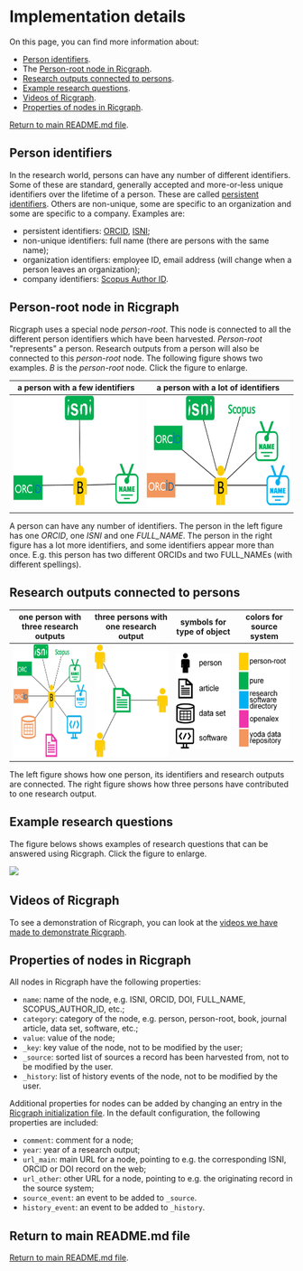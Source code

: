 # Implementation details

On this page, you can find more information about:
* [Person identifiers](#person-identifiers).
* The [Person-root node in Ricgraph](#person-root-node-in-ricgraph).
* [Research outputs connected to persons](#research-outputs-connected-to-persons).
* [Example research questions](#example-research-questions).
* [Videos of Ricgraph](#videos-of-ricgraph).
* [Properties of nodes in Ricgraph](#properties-of-nodes-in-ricgraph).

[Return to main README.md file](../README.md).

## Person identifiers

In the research world, persons can have any number of different identifiers.
Some of these are standard, generally accepted and more-or-less unique identifiers
over the lifetime of a person. These are called
[persistent identifiers](https://en.wikipedia.org/wiki/Persistent_identifier).
Others are non-unique, some are specific to an organization and some are specific to a company.
Examples are:

* persistent identifiers: [ORCID](https://en.wikipedia.org/wiki/ORCID),
  [ISNI](https://en.wikipedia.org/wiki/International_Standard_Name_Identifier);
* non-unique identifiers: full name (there are persons with the same name);
* organization identifiers: employee ID, email address (will change when a person leaves
  an organization);
* company identifiers:
  [Scopus Author ID](https://www.scopus.com/freelookup/form/author.uri).

## Person-root node in Ricgraph

Ricgraph uses a special node *person-root*. This node is connected to all the different
person identifiers which have been harvested.
*Person-root* "represents" a person. Research outputs from a person
will also be connected to this *person-root* node.
The following figure shows two examples. *B* is the *person-root* node. 
Click the figure to enlarge.

| a person with a few identifiers                    | a person with a lot of identifiers                  |
|----------------------------------------------------|-----------------------------------------------------|
| <img src="images/person-few-ids.jpg" height="200"> | <img src="images/person-many-ids.jpg" height="200"> |

A person can have any number of identifiers.
The person in the left figure has one *ORCID*, one *ISNI* and one *FULL_NAME*.
The person in the right figure has a lot more identifiers, and some identifiers appear more than once.
E.g. this person has two different ORCIDs and two FULL_NAMEs (with different spellings).

## Research outputs connected to persons

| one person with three research outputs                      | three persons with one research output                                | symbols for type of object                  | colors for source system                            |
|-------------------------------------------------------------|-----------------------------------------------------------------------|---------------------------------------------|-----------------------------------------------------|
| <img src="images/identifiers-and-outputs.jpg" height="200"> | <img src="images/three-persons-one-research-output.jpg" height="200"> | <img src="images/symbols.jpg" height="170"> | <img src="images/colors-vertical.jpg" height="170"> |

The left figure shows how one person, its identifiers and research outputs are connected.
The right figure shows how three persons have contributed to one research output.

## Example research questions
The figure belows shows examples of research questions that can be answered using Ricgraph.
Click the figure to enlarge.

<img src="images/examples-of-research-questions-general.jpg" height="300">

## Videos of Ricgraph
To see a demonstration of Ricgraph, you can look at 
the [videos we have made to demonstrate Ricgraph](ricgraph_example_use_videos.md).

## Properties of nodes in Ricgraph

All nodes in Ricgraph have the following properties:

* `name`: name of the node, e.g. ISNI, ORCID, DOI, FULL_NAME, SCOPUS_AUTHOR_ID, etc.;
* `category`: category of the node,
  e.g. person, person-root, book, journal article, data set, software, etc.;
* `value`: value of the node;
* `_key`: key value of the node, not to be modified by the user;
* `_source`: sorted list of sources a record has been
  harvested from, not to be modified by the user.
* `_history`: list of history events of the node, not to be modified by the user.

Additional properties for nodes can be added by changing an entry in the
[Ricgraph initialization file](ricgraph_install_configure.md#ricgraph-initialization-file).
In the default configuration, the following properties are included:

* `comment`: comment for a node;
* `year`: year of a research output;
* `url_main`: main URL for a node, pointing to e.g. the corresponding ISNI, ORCID or DOI
  record on the web;
* `url_other`: other URL for a node, pointing to e.g. the originating record in the source system;
* `source_event`: an event to be added to `_source`.
* `history_event`: an event to be added to `_history`.

## Return to main README.md file

[Return to main README.md file](../README.md).
